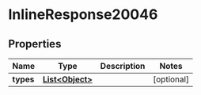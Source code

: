 

# InlineResponse20046

## Properties

Name | Type | Description | Notes
------------ | ------------- | ------------- | -------------
**types** | [**List&lt;Object&gt;**](Object.md) |  |  [optional]



